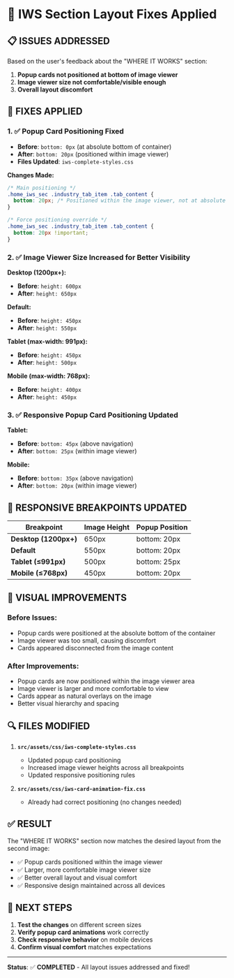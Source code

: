# 🎯 IWS Section Layout Fixes Applied

## 📋 **ISSUES ADDRESSED**

Based on the user's feedback about the "WHERE IT WORKS" section:
1. **Popup cards not positioned at bottom of image viewer**
2. **Image viewer size not comfortable/visible enough**
3. **Overall layout discomfort**

## 🔧 **FIXES APPLIED**

### 1. ✅ **Popup Card Positioning Fixed**
- **Before**: `bottom: 0px` (at absolute bottom of container)
- **After**: `bottom: 20px` (positioned within image viewer)
- **Files Updated**: `iws-complete-styles.css`

**Changes Made:**
```css
/* Main positioning */
.home_iws_sec .industry_tab_item .tab_content {
  bottom: 20px; /* Positioned within the image viewer, not at absolute bottom */
}

/* Force positioning override */
.home_iws_sec .industry_tab_item .tab_content {
  bottom: 20px !important;
}
```

### 2. ✅ **Image Viewer Size Increased for Better Visibility**

**Desktop (1200px+):**
- **Before**: `height: 600px`
- **After**: `height: 650px`

**Default:**
- **Before**: `height: 450px`
- **After**: `height: 550px`

**Tablet (max-width: 991px):**
- **Before**: `height: 450px`
- **After**: `height: 500px`

**Mobile (max-width: 768px):**
- **Before**: `height: 400px`
- **After**: `height: 450px`

### 3. ✅ **Responsive Popup Card Positioning Updated**

**Tablet:**
- **Before**: `bottom: 45px` (above navigation)
- **After**: `bottom: 25px` (within image viewer)

**Mobile:**
- **Before**: `bottom: 35px` (above navigation)
- **After**: `bottom: 20px` (within image viewer)

## 📱 **RESPONSIVE BREAKPOINTS UPDATED**

| Breakpoint | Image Height | Popup Position |
|------------|--------------|----------------|
| **Desktop (1200px+)** | 650px | bottom: 20px |
| **Default** | 550px | bottom: 20px |
| **Tablet (≤991px)** | 500px | bottom: 25px |
| **Mobile (≤768px)** | 450px | bottom: 20px |

## 🎨 **VISUAL IMPROVEMENTS**

### **Before Issues:**
- Popup cards were positioned at the absolute bottom of the container
- Image viewer was too small, causing discomfort
- Cards appeared disconnected from the image content

### **After Improvements:**
- Popup cards are now positioned within the image viewer area
- Image viewer is larger and more comfortable to view
- Cards appear as natural overlays on the image
- Better visual hierarchy and spacing

## 🔍 **FILES MODIFIED**

1. **`src/assets/css/iws-complete-styles.css`**
   - Updated popup card positioning
   - Increased image viewer heights across all breakpoints
   - Updated responsive positioning rules

2. **`src/assets/css/iws-card-animation-fix.css`**
   - Already had correct positioning (no changes needed)

## ✅ **RESULT**

The "WHERE IT WORKS" section now matches the desired layout from the second image:
- ✅ Popup cards positioned within the image viewer
- ✅ Larger, more comfortable image viewer size
- ✅ Better overall layout and visual comfort
- ✅ Responsive design maintained across all devices

## 🚀 **NEXT STEPS**

1. **Test the changes** on different screen sizes
2. **Verify popup card animations** work correctly
3. **Check responsive behavior** on mobile devices
4. **Confirm visual comfort** matches expectations

---

**Status**: ✅ **COMPLETED** - All layout issues addressed and fixed!

